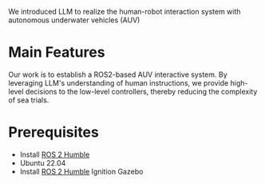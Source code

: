 
We introduced LLM to realize the human-robot interaction system with autonomous underwater vehicles (AUV)

# Main Features
Our work is to establish a ROS2-based AUV interactive system. By leveraging LLM's understanding of human instructions, we provide high-level decisions to the low-level controllers, thereby reducing the complexity of sea trials.

# Prerequisites
* Install [ROS 2 Humble](https://docs.ros.org/en/humble/)
* Ubuntu 22.04
* Install [ROS 2 Humble](https://gazebosim.org/docs/garden/ros_installation/)
Ignition Gazebo
